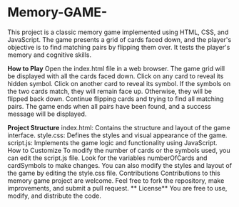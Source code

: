 # Memory-GAME-
This project is a classic memory game implemented using HTML, CSS, and JavaScript. The game presents a grid of cards faced down, and the player's objective is to find matching pairs by flipping them over. It tests the player's memory and cognitive skills.

**How to Play**
Open the index.html file in a web browser.
The game grid will be displayed with all the cards faced down.
Click on any card to reveal its hidden symbol.
Click on another card to reveal its symbol.
If the symbols on the two cards match, they will remain face up. Otherwise, they will be flipped back down.
Continue flipping cards and trying to find all matching pairs.
The game ends when all pairs have been found, and a success message will be displayed.

**Project Structure**
index.html: Contains the structure and layout of the game interface.
style.css: Defines the styles and visual appearance of the game.
script.js: Implements the game logic and functionality using JavaScript.
How to Customize
To modify the number of cards or the symbols used, you can edit the script.js file. Look for the variables numberOfCards and cardSymbols to make changes.
You can also modify the styles and layout of the game by editing the style.css file.
Contributions
Contributions to this memory game project are welcome. Feel free to fork the repository, make improvements, and submit a pull request.
**
License**
You are free to use, modify, and distribute the code.

